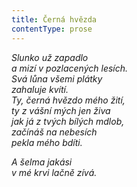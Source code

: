 ```yaml
---
title: Černá hvězda
contentType: prose
---
```


<section>

_Slunko už zapadlo  
a mizí v pozlacených lesích.  
Svá lůna všemi plátky  
zahaluje kvítí.  
Ty, černá hvězdo mého žití,  
ty z vášní mých jen živa  
jak já z tvých bílých mdlob,  
začínáš na nebesích  
pekla mého bdíti._

</section>

<section>

_A šelma jakási  
v mé krvi lačně zívá._

</section>

